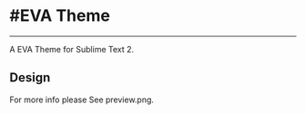 #EVA Theme
===========
-----------
A EVA Theme for Sublime Text 2.

## Design

For more info please See preview.png.


